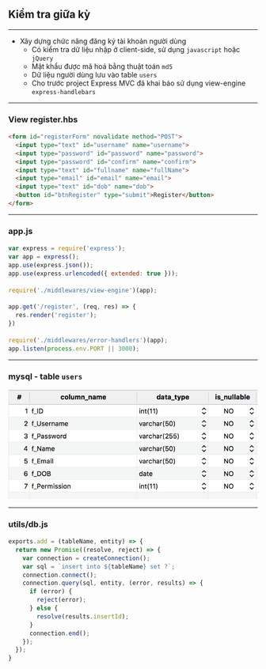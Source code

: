 <!-- .slide: class="center" -->

## Kiểm tra giữa kỳ

---

- Xây dựng chức năng đăng ký tài khoản người dùng
  - Có kiểm tra dữ liệu nhập ở client-side, sử dụng `javascript` hoặc `jQuery`
  - Mật khẩu được mã hoá bằng thuật toán `md5`
  - Dữ liệu người dùng lưu vào table `users`
  - Cho trước project Express MVC đã khai báo sử dụng view-engine `express-handlebars`

---

### View register.hbs

```html
<form id="registerForm" novalidate method="POST">
  <input type="text" id="username" name="username">
  <input type="password" id="password" name="password">
  <input type="password" id="confirm" name="confirm">
  <input type="text" id="fullname" name="fullName">
  <input type="email" id="email" name="email">
  <input type="text" id="dob" name="dob">
  <button id="btnRegister" type="submit">Register</button>
</form>
```

---

### app.js

```js
var express = require('express');
var app = express();
app.use(express.json());
app.use(express.urlencoded({ extended: true }));

require('./middlewares/view-engine')(app);

app.get('/register', (req, res) => {
  res.render('register');
})

require('./middlewares/error-handlers')(app);
app.listen(process.env.PORT || 3000);
```

---

### mysql - table `users`

![](db.png)

---

### utils/db.js

```js
exports.add = (tableName, entity) => {
  return new Promise((resolve, reject) => {
    var connection = createConnection();
    var sql = `insert into ${tableName} set ?`;
    connection.connect();
    connection.query(sql, entity, (error, results) => {
      if (error) {
        reject(error);
      } else {
        resolve(results.insertId);
      }
      connection.end();
    });
  });
}
```